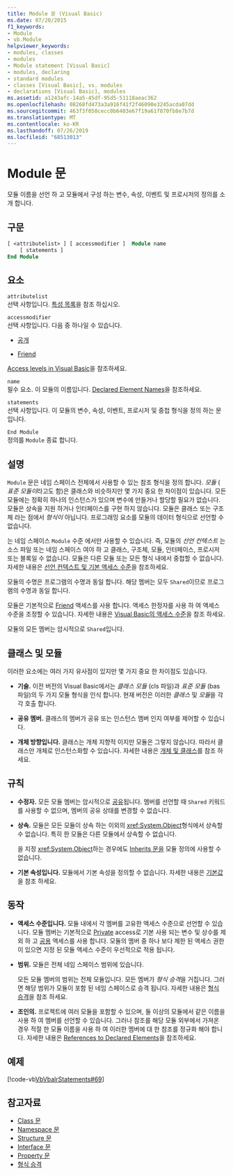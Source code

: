 ```yaml
---
title: Module 문 (Visual Basic)
ms.date: 07/20/2015
f1_keywords:
- Module
- vb.Module
helpviewer_keywords:
- modules, classes
- modules
- Module statement [Visual Basic]
- modules, declaring
- standard modules
- classes [Visual Basic], vs. modules
- declarations [Visual Basic], modules
ms.assetid: a1243afc-14a5-45df-95d5-51118aeac362
ms.openlocfilehash: 08268fd473a3a916f41f2f46090e3245acda07dd
ms.sourcegitcommit: 463f3f050cecc0b6403e67f19a61f870fb8e7b7d
ms.translationtype: MT
ms.contentlocale: ko-KR
ms.lasthandoff: 07/26/2019
ms.locfileid: "68513013"
---
```

# <a name="module-statement"></a>Module 문
모듈 이름을 선언 하 고 모듈에서 구성 하는 변수, 속성, 이벤트 및 프로시저의 정의를 소개 합니다.  
  
## <a name="syntax"></a>구문  
  
```vb 
[ <attributelist> ] [ accessmodifier ]  Module name  
    [ statements ]  
End Module  
```  
  
## <a name="parts"></a>요소  
 `attributelist`  
 선택 사항입니다. [특성 목록](../../../visual-basic/language-reference/statements/attribute-list.md)을 참조 하십시오.  
  
 `accessmodifier`  
 선택 사항입니다. 다음 중 하나일 수 있습니다.  
  
- [공개](../../../visual-basic/language-reference/modifiers/public.md)  
  
- [Friend](../../../visual-basic/language-reference/modifiers/friend.md)  
  
 [Access levels in Visual Basic](../../../visual-basic/programming-guide/language-features/declared-elements/access-levels.md)을 참조하세요.  
  
 `name`  
 필수 요소. 이 모듈의 이름입니다. [Declared Element Names](../../../visual-basic/programming-guide/language-features/declared-elements/declared-element-names.md)을 참조하세요.  
  
 `statements`  
 선택 사항입니다. 이 모듈의 변수, 속성, 이벤트, 프로시저 및 중첩 형식을 정의 하는 문입니다.  
  
 `End Module`  
 정의를 `Module` 종료 합니다.  
  
## <a name="remarks"></a>설명  
 `Module` 문은 네임 스페이스 전체에서 사용할 수 있는 참조 형식을 정의 합니다. *모듈* ( *표준 모듈이*라고도 함)은 클래스와 비슷하지만 몇 가지 중요 한 차이점이 있습니다. 모든 모듈에는 정확히 하나의 인스턴스가 있으며 변수에 만들거나 할당할 필요가 없습니다. 모듈은 상속을 지원 하거나 인터페이스를 구현 하지 않습니다. 모듈은 클래스 또는 구조체 라는 점에서 *형식이* 아닙니다. 프로그래밍 요소를 모듈의 데이터 형식으로 선언할 수 없습니다.  
  
 는 네임 스페이스 `Module` 수준 에서만 사용할 수 있습니다. 즉, 모듈의 *선언 컨텍스트* 는 소스 파일 또는 네임 스페이스 여야 하 고 클래스, 구조체, 모듈, 인터페이스, 프로시저 또는 블록일 수 없습니다. 모듈은 다른 모듈 또는 모든 형식 내에서 중첩할 수 없습니다. 자세한 내용은 [선언 컨텍스트 및 기본 액세스 수준](../../../visual-basic/language-reference/statements/declaration-contexts-and-default-access-levels.md)을 참조하세요.  
  
 모듈의 수명은 프로그램의 수명과 동일 합니다. 해당 멤버는 모두 `Shared`이므로 프로그램의 수명과 동일 합니다.  
  
 모듈은 기본적으로 [Friend](../../../visual-basic/language-reference/modifiers/friend.md) 액세스를 사용 합니다. 액세스 한정자를 사용 하 여 액세스 수준을 조정할 수 있습니다. 자세한 내용은 [Visual Basic의 액세스 수준](../../../visual-basic/programming-guide/language-features/declared-elements/access-levels.md)을 참조 하세요.  
  
 모듈의 모든 멤버는 암시적으로 `Shared`입니다.  
  
## <a name="classes-and-modules"></a>클래스 및 모듈  
 이러한 요소에는 여러 가지 유사점이 있지만 몇 가지 중요 한 차이점도 있습니다.  
  
- **기술.** 이전 버전의 Visual Basic에서는 *클래스 모듈* (cls 파일)과 *표준 모듈* (bas 파일)의 두 가지 모듈 형식을 인식 합니다. 현재 버전은 이러한 *클래스* 및 *모듈*을 각각 호출 합니다.  
  
- **공유 멤버.** 클래스의 멤버가 공유 또는 인스턴스 멤버 인지 여부를 제어할 수 있습니다.  
  
- **개체 방향입니다.** 클래스는 개체 지향적 이지만 모듈은 그렇지 않습니다. 따라서 클래스만 개체로 인스턴스화할 수 있습니다. 자세한 내용은 [개체 및 클래스](../../../visual-basic/programming-guide/language-features/objects-and-classes/index.md)를 참조 하세요.  
  
## <a name="rules"></a>규칙  
  
- **수정자.** 모든 모듈 멤버는 암시적으로 [공유](../../../visual-basic/language-reference/modifiers/shared.md)됩니다. 멤버를 선언할 때 `Shared` 키워드를 사용할 수 없으며, 멤버의 공유 상태를 변경할 수 없습니다.  
  
- **상속.** 모듈은 모든 모듈이 상속 하는 이외의 <xref:System.Object>형식에서 상속할 수 없습니다. 특히 한 모듈은 다른 모듈에서 상속할 수 없습니다.  
  
     을 지정 <xref:System.Object>하는 경우에도 [Inherits 문을](../../../visual-basic/language-reference/statements/inherits-statement.md) 모듈 정의에 사용할 수 없습니다.  
  
- **기본 속성입니다.** 모듈에서 기본 속성을 정의할 수 없습니다. 자세한 내용은 [기본값](../../../visual-basic/language-reference/modifiers/default.md)을 참조 하세요.  
  
## <a name="behavior"></a>동작  
  
- **액세스 수준입니다.** 모듈 내에서 각 멤버를 고유한 액세스 수준으로 선언할 수 있습니다. 모듈 멤버는 기본적으로 [Private](../../../visual-basic/language-reference/modifiers/private.md) access로 기본 사용 되는 변수 및 상수를 제외 하 고 [공용](../../../visual-basic/language-reference/modifiers/public.md) 액세스를 사용 합니다. 모듈의 멤버 중 하나 보다 제한 된 액세스 권한이 있으면 지정 된 모듈 액세스 수준이 우선적으로 적용 됩니다.  
  
- **범위.** 모듈은 전체 네임 스페이스 범위에 있습니다.  
  
     모든 모듈 멤버의 범위는 전체 모듈입니다. 모든 멤버가 *형식 승격*을 거칩니다. 그러면 해당 범위가 모듈이 포함 된 네임 스페이스로 승격 됩니다. 자세한 내용은 [형식 승격](../../../visual-basic/programming-guide/language-features/declared-elements/type-promotion.md)을 참조 하세요.  
  
- **조인의.** 프로젝트에 여러 모듈을 포함할 수 있으며, 둘 이상의 모듈에서 같은 이름을 사용 하 여 멤버를 선언할 수 있습니다. 그러나 참조를 해당 모듈 외부에서 가져온 경우 적절 한 모듈 이름을 사용 하 여 이러한 멤버에 대 한 참조를 정규화 해야 합니다. 자세한 내용은 [References to Declared Elements](../../../visual-basic/programming-guide/language-features/declared-elements/references-to-declared-elements.md)을 참조하세요.  
  
## <a name="example"></a>예제  
 [!code-vb[VbVbalrStatements#69](~/samples/snippets/visualbasic/VS_Snippets_VBCSharp/VbVbalrStatements/VB/Class1.vb#69)]  
  
## <a name="see-also"></a>참고자료

- [Class 문](../../../visual-basic/language-reference/statements/class-statement.md)
- [Namespace 문](../../../visual-basic/language-reference/statements/namespace-statement.md)
- [Structure 문](../../../visual-basic/language-reference/statements/structure-statement.md)
- [Interface 문](../../../visual-basic/language-reference/statements/interface-statement.md)
- [Property 문](../../../visual-basic/language-reference/statements/property-statement.md)
- [형식 승격](../../../visual-basic/programming-guide/language-features/declared-elements/type-promotion.md)
